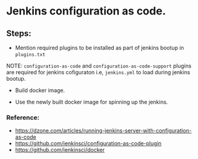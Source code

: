 # Jenkins configuration as code. 

## Steps: 

- Mention required plugins to be installed as part of jenkins bootup in `plugins.txt`

NOTE: `configuration-as-code` and `configuration-as-code-support` plugins are required for jenkins cofiguraton i.e, `jenkins.yml` to load during jenkins bootup. 

- Build docker image. 

- Use the newly built docker image for spinning up the jenkins. 


### Reference: 
- https://dzone.com/articles/running-jenkins-server-with-configuration-as-code
- https://github.com/jenkinsci/configuration-as-code-plugin
- https://github.com/jenkinsci/docker

